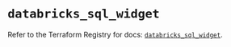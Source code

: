 # `databricks_sql_widget`

Refer to the Terraform Registry for docs: [`databricks_sql_widget`](https://registry.terraform.io/providers/databricks/databricks/1.53.0/docs/resources/sql_widget).
